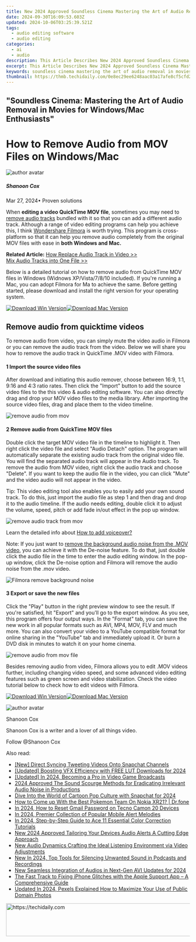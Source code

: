 ```yaml
---
title: New 2024 Approved Soundless Cinema Mastering the Art of Audio Removal in Movies for Windows/Mac Enthusiasts
date: 2024-09-30T16:09:53.603Z
updated: 2024-10-06T03:25:39.521Z
tags: 
  - audio editing software
  - audio editing
categories: 
  - ai
  - audio
description: This Article Describes New 2024 Approved Soundless Cinema Mastering the Art of Audio Removal in Movies for Windows/Mac Enthusiasts
excerpt: This Article Describes New 2024 Approved Soundless Cinema Mastering the Art of Audio Removal in Movies for Windows/Mac Enthusiasts
keywords: soundless cinema mastering the art of audio removal in movies for windowsmac enthusiasts,audiovisual excellence mastering the art of sound design in sony vegas pro 2023,the premier selection of audio cutting software for windows and mac users in the year 2024,audio integration in microsoft powerpoint comprehensive tips for windows and mac enthusiasts,the art of soundless storytelling removing audio from videos with imovie,the art of dividing sounds from videos in imovie for mac enthusiasts,exploring the best available free audio editing solutions for windows and mac enthusiasts 2023 edition
thumbnail: https://thmb.techidaily.com/0e8ec29ee6248aac03a17afe8cf5cfd2ec9d4e36dfc8648cae868f4622fb576a.jpg
---
```


## "Soundless Cinema: Mastering the Art of Audio Removal in Movies for Windows/Mac Enthusiasts"

# How to Remove Audio from MOV Files on Windows/Mac

![author avatar](https://images.wondershare.com/filmora/article-images/shannon-cox.jpg)

##### Shanoon Cox

 Mar 27, 2024• Proven solutions

 When **editing a video QuickTime MOV file**, sometimes you may need to [remove audio tracks](https://tools.techidaily.com/wondershare/filmora/download/) bundled with it so that you can add a different audio track. Although a range of video editing programs can help you achieve this, I think [Wondershare Filmora](https://tools.techidaily.com/wondershare/filmora/download/) is worth trying. This program is cross-platform so that it can help you remove audio completely from the original MOV files with ease in **both Windows and Mac.**

**Related Article:**
[How Replace Audio Track in Video >>](https://tools.techidaily.com/wondershare/filmora/download/)  
[Mix Audio Tracks into One File >>](https://tools.techidaily.com/wondershare/filmora/download/)

 Below is a detailed tutorial on how to remove audio from QuickTime MOV files in Windows (Widnows XP/Vista/7/8/10 included). If you're running a Mac, you can adopt Filmora for Ma to achieve the same. Before getting started, please download and install the right version for your operating system.

[![Download Win Version](https://images.wondershare.com/filmora/guide/download-btn-win.jpg)](https://tools.techidaily.com/wondershare/filmora/download/)[![Download Mac Version](https://images.wondershare.com/filmora/guide/download-btn-mac.jpg)](https://tools.techidaily.com/wondershare/filmora/download/)

## Remove audio from quicktime videos

 To remove audio from video, you can simply mute the video audio in Filmora or you can remove the audio track from the video. Below we will share you how to remove the audio track in QuickTime .MOV video with Filmora.

#### 1 Import the source video files

 After download and initiating this audio remover, choose between 16:9, 1:1, 9:16 and 4:3 ratio rates. Then click the "Import" button to add the source video files to the this video & audio editing software. You can also directly drag and drop your MOV video files to the media library. After importing the source video files, drag and place them to the video timeline.

![remove audio from mov](https://images.wondershare.com/filmora/article-images/video-editor-main-interface-1.jpg)

#### 2 Remove audio from QuickTime MOV files

 Double click the target MOV video file in the timeline to highlight it. Then right click the video file and select "Audio Detach" option. The program will automatically separate the existing audio track from the original video file. You will find the separated audio track will appear in the Audio track. To remove the audio from MOV video, right click the audio track and choose "Delete". If you want to keep the audio file in the video, you can click "Mute" and the video audio will not appear in the video.

 Tip: This video editing tool also enables you to easily add your own sound track. To do this, just import the audio file as step 1 and then drag and drop it to the audio timeline. If the audio needs editing, double click it to adjust the volume, speed, pitch or add fade in/out effect in the pop up window.

![remove audio track from mov](https://images.wondershare.com/filmora/article-images/detach-audio-from-mov.jpg)

 Learn the detailed info about [How to add voiceover?](https://tools.techidaily.com/wondershare/filmora/download/)

 Note: If you just want to [remove the background audio noise from the .MOV video](https://tools.techidaily.com/wondershare/filmora/download/), you can achieve it with the De-noise feature. To do that, just double click the audio file in the time to enter the audio editing window. In the pop-up window, click the De-noise option and Filmora will remove the audio noise from the .mov video.

![Filmora remove background noise](https://images.wondershare.com/filmora/article-images/remove-noise.JPG)

#### 3 Export or save the new files

 Click the "Play" button in the right preview window to see the result. If you're satisfied, hit "Export" and you'll go to the export window. As you see, this program offers four output ways. In the "Format" tab, you can save the new work in all popular formats such as AVI, MP4, MOV, FLV and much more. You can also convert your video to a YouTube compatible format for online sharing in the "YouTube" tab and immediately upload it. Or burn a DVD disk in minutes to watch it on your home cinema.

![remove audio from mov file](https://images.wondershare.com/filmora/article-images/output-format.jpg)

 Besides removing audio from video, Filmora allows you to edit .MOV videos further, including changing video speed, and some advanced video editing features such as green screen and video stabilization. Check the video tutorial below to check how to edit videos with Filmora.

[![Download Win Version](https://images.wondershare.com/filmora/guide/download-btn-win.jpg)](https://tools.techidaily.com/wondershare/filmora/download/)[![Download Mac Version](https://images.wondershare.com/filmora/guide/download-btn-mac.jpg)](https://tools.techidaily.com/wondershare/filmora/download/)

![author avatar](https://images.wondershare.com/filmora/article-images/shannon-cox.jpg)

Shanoon Cox

Shanoon Cox is a writer and a lover of all things video.

Follow @Shanoon Cox

<ins class="adsbygoogle"
      style="display:block"
      data-ad-client="ca-pub-7571918770474297"
      data-ad-slot="8358498916"
      data-ad-format="auto"
      data-full-width-responsive="true"></ins>

<span class="atpl-alsoreadstyle">Also read:</span>
<div><ul>
<li><a href="https://twitter-videos.techidaily.com/new-direct-syncing-tweeting-videos-onto-snapchat-channels/"><u>[New] Direct Syncing Tweeting Videos Onto Snapchat Channels</u></a></li>
<li><a href="https://fox-glue.techidaily.com/updated-boosting-vfx-efficiency-with-free-lut-downloads-for-2024/"><u>[Updated] Boosting VFX Efficiency with FREE LUT Downloads for 2024</u></a></li>
<li><a href="https://facebook-video-share.techidaily.com/updated-in-2024-becoming-a-pro-in-video-game-broadcasts/"><u>[Updated] In 2024, Becoming a Pro in Video Game Broadcasts</u></a></li>
<li><a href="https://sound-tweaking.techidaily.com/2024-approved-the-sound-scourge-methods-for-eradicating-irrelevant-audio-noise-in-productions/"><u>2024 Approved The Sound Scourge Methods for Eradicating Irrelevant Audio Noise in Productions</u></a></li>
<li><a href="https://snapchat-videos.techidaily.com/dive-into-the-world-of-cartoon-pop-culture-with-snapchat-for-2024/"><u>Dive Into the World of Cartoon Pop Culture with Snapchat for 2024</u></a></li>
<li><a href="https://android-pokemon-go.techidaily.com/how-to-come-up-with-the-best-pokemon-team-on-nokia-xr21-drfone-by-drfone-virtual-android/"><u>How to Come up With the Best Pokemon Team On Nokia XR21? | Dr.fone</u></a></li>
<li><a href="https://unlock-android.techidaily.com/in-2024-how-to-reset-gmail-password-on-tecno-camon-20-devices-by-drfone-android/"><u>In 2024, How to Reset Gmail Password on Tecno Camon 20 Devices</u></a></li>
<li><a href="https://sound-tweaking.techidaily.com/in-2024-premier-collection-of-popular-mobile-alert-melodies/"><u>In 2024, Premier Collection of Popular Mobile Alert Melodies</u></a></li>
<li><a href="https://extra-approaches.techidaily.com/in-2024-step-by-step-guide-to-ace-11-essential-color-correction-tutorials/"><u>In 2024, Step-by-Step Guide to Ace 11 Essential Color Correction Tutorials</u></a></li>
<li><a href="https://sound-tweaking.techidaily.com/new-2024-approved-tailoring-your-devices-audio-alerts-a-cutting-edge-approach/"><u>New 2024 Approved Tailoring Your Devices Audio Alerts A Cutting Edge Approach</u></a></li>
<li><a href="https://sound-tweaking.techidaily.com/new-audio-dynamics-crafting-the-ideal-listening-environment-via-video-adjustments/"><u>New Audio Dynamics Crafting the Ideal Listening Environment via Video Adjustments</u></a></li>
<li><a href="https://sound-tweaking.techidaily.com/new-in-2024-top-tools-for-silencing-unwanted-sound-in-podcasts-and-recordings/"><u>New In 2024, Top Tools for Silencing Unwanted Sound in Podcasts and Recordings</u></a></li>
<li><a href="https://sound-tweaking.techidaily.com/new-seamless-integration-of-audios-in-next-gen-avi-updates-for-2024/"><u>New Seamless Integration of Audios in Next-Gen AVI Updates for 2024</u></a></li>
<li><a href="https://fox-that.techidaily.com/the-fast-track-to-fixing-iphone-glitches-with-the-apple-support-app-a-comprehensive-guide/"><u>The Fast Track to Fixing iPhone Glitches with the Apple Support App – A Comprehensive Guide</u></a></li>
<li><a href="https://sound-tweaking.techidaily.com/updated-in-2024-pexels-explained-how-to-maximize-your-use-of-public-domain-photos/"><u>Updated In 2024, Pexels Explained How to Maximize Your Use of Public Domain Photos</u></a></li>
</ul></div>

<!-- affiliate ads begin -->
<a href="https://appsumo.8odi.net/c/5597632/2151871/7443" target="_top" id="2151871">
  <img src="//a.impactradius-go.com/display-ad/7443-2151871" border="0" alt="https://techidaily.com" width="600" height="90"/>
</a>
<img height="0" width="0" src="https://appsumo.8odi.net/i/5597632/2151871/7443" style="position:absolute;visibility:hidden;" border="0" />
<!-- affiliate ads end -->

